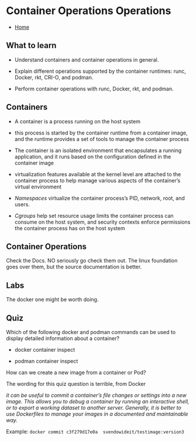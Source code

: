 # Container Operations Operations

* [Home](/README.md)

## What to learn

* Understand containers and container operations in general.

* Explain different operations supported by the container runtimes: runc, Docker, rkt, CRI-O, and podman.

* Perform container operations with runc, Docker, rkt, and podman.

## Containers

* A container is a process running on the host system

* this process is started by the container runtime from a container image, and the runtime provides a set of tools to manage the container process

* The container is an isolated environment that encapsulates a running application, and it runs based on the configuration defined in the container image

* virtualization features available at the kernel level are attached to the container process to help manage various aspects of the container’s virtual environment

* *Namespaces* virtualize the container process’s PID, network, root, and users.

* *Cgroups* help set resource usage limits the container process can consume on the host system, and security contexts enforce permissions the container process has on the host system

## Container Operations

Check the Docs.  NO seriously go check them out.  The linux foundation goes over them, but the source documentation is better.

## Labs

The docker one might be worth doing.


## Quiz

Which of the following docker and podman commands can be used to display detailed information about a container?

* docker container inspect

* podman container inspect

How can we create a new image from a container or Pod?

The wording for this quiz question is terrible, from Docker 

*it can be useful to commit a container’s file changes or settings into a new image. This allows you to debug a container by running an interactive shell, or to export a working dataset to another server. Generally, it is better to use Dockerfiles to manage your images in a documented and maintainable way.*

Example: `docker commit c3f279d17e0a  svendowideit/testimage:version3`